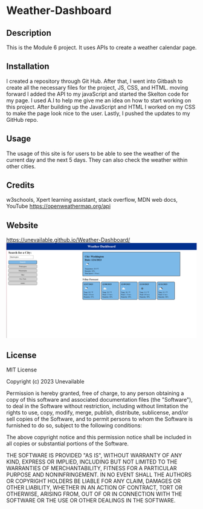 # Weather-Dashboard

## Description

This is the Module 6 project. It uses APIs to create a weather calendar page.

## Installation

I created a repository through Git Hub. After that, I went into Gitbash to create all the necessary files for the project, JS, CSS, and HTML. moving forward I added the API to my javaScript and started the Skelton code for my page. I used A.I to help me give me an idea on how to start working on this project. After building up the JavaScript and HTML I worked on my CSS to make the page look nice to the user. Lastly, I pushed the updates to my GitHub repo.

## Usage

The usage of this site is for users to be able to see the weather of the current day and the next 5 days. They can also check the weather within other cities.

## Credits


w3schools,
Xpert learning assistant,
stack overflow,
MDN web docs,
YouTube
https://openweathermap.org/api



## Website
https://unevailable.github.io/Weather-Dashboard/
![Preview of the Website](/Assets/weather.PNG)

## License

MIT License

Copyright (c) 2023 Unevailable

Permission is hereby granted, free of charge, to any person obtaining a copy
of this software and associated documentation files (the "Software"), to deal
in the Software without restriction, including without limitation the rights
to use, copy, modify, merge, publish, distribute, sublicense, and/or sell
copies of the Software, and to permit persons to whom the Software is
furnished to do so, subject to the following conditions:

The above copyright notice and this permission notice shall be included in all
copies or substantial portions of the Software.

THE SOFTWARE IS PROVIDED "AS IS", WITHOUT WARRANTY OF ANY KIND, EXPRESS OR
IMPLIED, INCLUDING BUT NOT LIMITED TO THE WARRANTIES OF MERCHANTABILITY,
FITNESS FOR A PARTICULAR PURPOSE AND NONINFRINGEMENT. IN NO EVENT SHALL THE
AUTHORS OR COPYRIGHT HOLDERS BE LIABLE FOR ANY CLAIM, DAMAGES OR OTHER
LIABILITY, WHETHER IN AN ACTION OF CONTRACT, TORT OR OTHERWISE, ARISING FROM,
OUT OF OR IN CONNECTION WITH THE SOFTWARE OR THE USE OR OTHER DEALINGS IN THE
SOFTWARE.